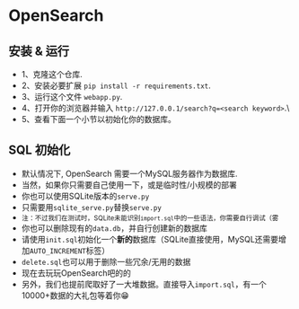 # OpenSearch

## 安装 & 运行
 - 1、克隆这个仓库.
 - 2、安装必要扩展 `pip install -r requirements.txt`.
 - 3、运行这个文件 `webapp.py`.
 - 4、打开你的浏览器并输入 `http://127.0.0.1/search?q=<search keyword>`.\
 - 5、查看下面一个小节以初始化你的数据库。

## SQL 初始化
 - 默认情况下, OpenSearch 需要一个MySQL服务器作为数据库.
 - 当然，如果你只需要自己使用一下，或是临时性/小规模的部署
 - 你也可以使用SQLite版本的`serve.py`
 - 只需要用`sqlite_serve.py`替换`serve.py`
 - <small>注：不过我们在测试时，SQLite未能识别`import.sql`中的一些语法，你需要自行调试（雾</small>
 - 你也可以删除现有的`data.db`，并自行创建新的数据库
 - 请使用`init.sql`初始化一个**新的**数据库（SQLite直接使用，MySQL还需要增加`AUTO_INCREMENT`标签）
 - `delete.sql`也可以用于删除一些冗余/无用的数据
 - 现在去玩玩OpenSearch吧的的
 - 另外，我们也提前爬取好了一大堆数据。直接导入`import.sql`，有一个10000+数据的大礼包等着你😁